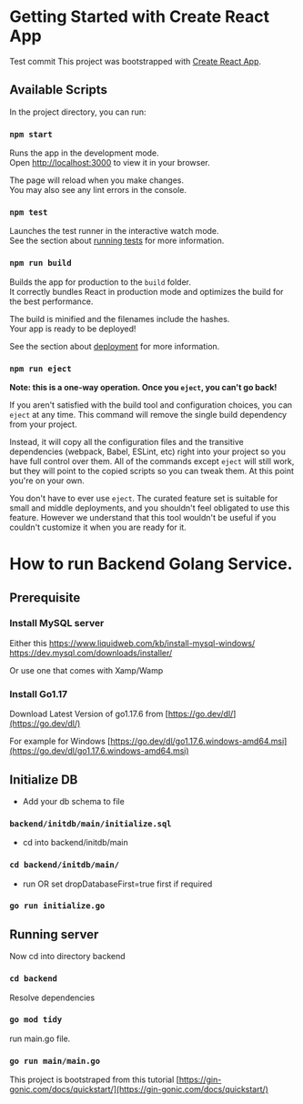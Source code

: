 # Getting Started with Create React App

Test commit This project was bootstrapped with [Create React App](https://github.com/facebook/create-react-app).

## Available Scripts

In the project directory, you can run:

### `npm start`

Runs the app in the development mode.\
Open [http://localhost:3000](http://localhost:3000) to view it in your browser.

The page will reload when you make changes.\
You may also see any lint errors in the console.

### `npm test`

Launches the test runner in the interactive watch mode.\
See the section about [running tests](https://facebook.github.io/create-react-app/docs/running-tests) for more
information.

### `npm run build`

Builds the app for production to the `build` folder.\
It correctly bundles React in production mode and optimizes the build for the best performance.

The build is minified and the filenames include the hashes.\
Your app is ready to be deployed!

See the section about [deployment](https://facebook.github.io/create-react-app/docs/deployment) for more information.

### `npm run eject`

**Note: this is a one-way operation. Once you `eject`, you can't go back!**

If you aren't satisfied with the build tool and configuration choices, you can `eject` at any time. This command will
remove the single build dependency from your project.

Instead, it will copy all the configuration files and the transitive dependencies (webpack, Babel, ESLint, etc) right
into your project so you have full control over them. All of the commands except `eject` will still work, but they will
point to the copied scripts so you can tweak them. At this point you're on your own.

You don't have to ever use `eject`. The curated feature set is suitable for small and middle deployments, and you
shouldn't feel obligated to use this feature. However we understand that this tool wouldn't be useful if you couldn't
customize it when you are ready for it.

# How to run Backend Golang Service.

## Prerequisite

### Install MySQL server

Either this
https://www.liquidweb.com/kb/install-mysql-windows/
https://dev.mysql.com/downloads/installer/

Or use one that comes with Xamp/Wamp

### Install Go1.17

Download Latest Version of go1.17.6 from [https://go.dev/dl/](https://go.dev/dl/)

For example for Windows [https://go.dev/dl/go1.17.6.windows-amd64.msi](https://go.dev/dl/go1.17.6.windows-amd64.msi)

## Initialize DB

- Add your db schema to file

### `backend/initdb/main/initialize.sql`

- cd into backend/initdb/main

### `cd backend/initdb/main/`

- run OR set dropDatabaseFirst=true first if required

### `go run initialize.go`

## Running server

Now cd into directory backend

### `cd backend`

Resolve dependencies

### `go mod tidy`

run main.go file.

### `go run main/main.go`

This project is bootstraped from this tutorial
[https://gin-gonic.com/docs/quickstart/](https://gin-gonic.com/docs/quickstart/)

